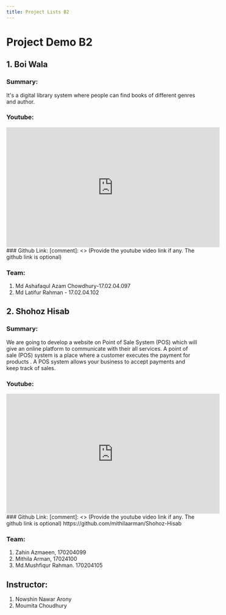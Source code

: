 ```yaml
---
title: Project Lists B2
---
```


# Project Demo B2

##  1. Boi Wala
### Summary:
[comment]: <> (Write short summary here)
It's a digital library system where people can find books of different genres and author. 

### Youtube:
<iframe width="560" height="315" src="https://www.youtube.com/embed/m2HXpCI_1fw" title="YouTube video player" frameborder="0" allow="accelerometer; autoplay; clipboard-write; encrypted-media; gyroscope; picture-in-picture" allowfullscreen></iframe>
### Github Link: 
[comment]: <> (Provide the youtube video link if any. The github link is optional)


### Team:
[comment]: <> (Provide team memebers name here)
1. Md Ashafaqul Azam Chowdhury-17.02.04.097	
2. Md Latifur Rahman - 17.02.04.102


##  2. Shohoz Hisab
### Summary:
[comment]: <> (Write short summary here)
We are going to develop a website on Point of Sale System (POS) which will give an online platform to communicate with their all services. A point of sale (POS) system is a place where a customer executes the payment for products . A POS system allows your business to accept payments and keep track of sales.
### Youtube:
<iframe width="560" height="315" src="https://www.youtube.com/embed/c2wvbCoOESs" title="YouTube video player" frameborder="0" allow="accelerometer; autoplay; clipboard-write; encrypted-media; gyroscope; picture-in-picture" allowfullscreen></iframe>
### Github Link: 
[comment]: <> (Provide the youtube video link if any. The github link is optional)
https://github.com/mithilaarman/Shohoz-Hisab


### Team:
[comment]: <> (Provide team memebers name here)
1. Zahin Azmaeen, 170204099	
2. Mithila Arman, 17024100	
3. Md.Mushfiqur Rahman. 170204105	


## Instructor:
1. Nowshin Nawar Arony
2. Moumita Choudhury


